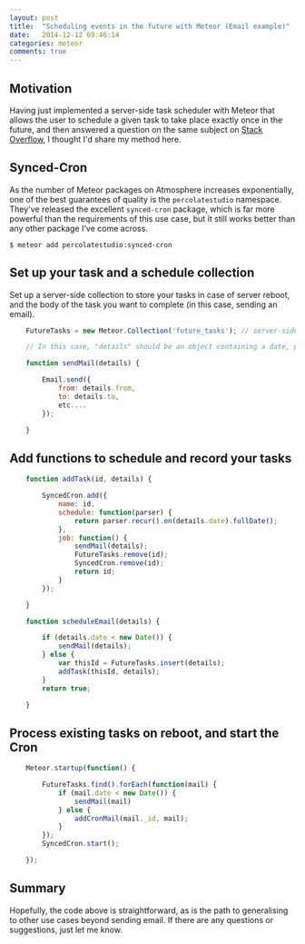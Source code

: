 ```yaml
---
layout: post
title:  "Scheduling events in the future with Meteor (Email example)"
date:   2014-12-12 09:46:14
categories: meteor
comments: true
---
```


## Motivation

Having just implemented a server-side task scheduler with Meteor that allows the user to schedule a given task to take place exactly once in the future, and then answered a question on the same subject on [Stack Overflow](http://stackoverflow.com/questions/27430689/how-to-get-email-send-to-send-emails-in-the-future-7-days-14-days-from-now-et/27440807#27440807), I thought I'd share my method here.

## Synced-Cron

As the number of Meteor packages on Atmosphere increases exponentially, one of the best guarantees of quality is the `percolatestudio` namespace.  They've released the excellent `synced-cron` package, which is far more powerful than the requirements of this use case, but it still works better than any other package I've come across.

```shell
$ meteor add percolatestudio:synced-cron
```

## Set up your task and a schedule collection

Set up a server-side collection to store your tasks in case of server reboot, and the body of the task you want to complete (in this case, sending an email).

```javascript
    FutureTasks = new Meteor.Collection('future_tasks'); // server-side only

	// In this case, "details" should be an object containing a date, plus required e-mail details (recipient, content, etc.)

	function sendMail(details) {

		Email.send({
			from: details.from,
            to: details.to,
            etc....
        });

	}
```

## Add functions to schedule and record your tasks

```javascript
    function addTask(id, details) {

	    SyncedCron.add({
			name: id,
			schedule: function(parser) {
				return parser.recur().on(details.date).fullDate();
			},
			job: function() {
				sendMail(details);
	            FutureTasks.remove(id);
				SyncedCron.remove(id);
	            return id;
			}
		});

    }

    function scheduleEmail(details) { 

		if (details.date < new Date()) {
			sendMail(details);
		} else {
		    var thisId = FutureTasks.insert(details);
		    addTask(thisId, details);		
		}
		return true;

	}
```

## Process existing tasks on reboot, and start the Cron

```javascript
	Meteor.startup(function() {

		FutureTasks.find().forEach(function(mail) {
			if (mail.date < new Date()) {
				sendMail(mail)
			} else {
				addCronMail(mail._id, mail);
			}
		});
		SyncedCron.start();

	});
```

## Summary

Hopefully, the code above is straightforward, as is the path to generalising to other use cases beyond sending email.  If there are any questions or suggestions, just let me know.
